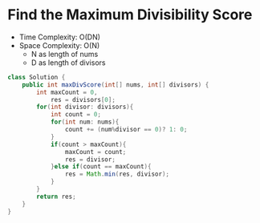 # Find the Maximum Divisibility Score

- Time Complexity: O(DN)
- Space Complexity: O(N)
  - N as length of nums
  - D as length of divisors

```java
class Solution {
    public int maxDivScore(int[] nums, int[] divisors) {
        int maxCount = 0,
            res = divisors[0];
        for(int divisor: divisors){
            int count = 0;
            for(int num: nums){
                count += (num%divisor == 0)? 1: 0;
            }
            if(count > maxCount){
                maxCount = count;
                res = divisor;
            }else if(count == maxCount){
                res = Math.min(res, divisor);
            }
        }
        return res;
    }
}
```
